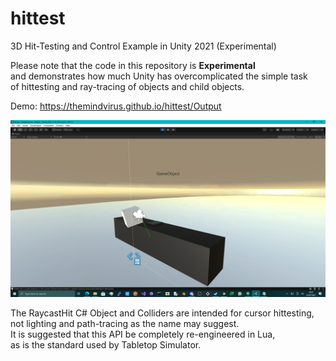 # hittest
3D Hit-Testing and Control Example in Unity 2021 (Experimental)

Please note that the code in this repository is **Experimental** \
and demonstrates how much Unity has overcomplicated the simple task \
of hittesting and ray-tracing of objects and child objects.

Demo: https://themindvirus.github.io/hittest/Output

![testing](https://github.com/TheMindVirus/hittest/blob/main/testing.png)

The RaycastHit C# Object and Colliders are intended for cursor hittesting, \
not lighting and path-tracing as the name may suggest. \
It is suggested that this API be completely re-engineered in Lua, \
as is the standard used by Tabletop Simulator.
